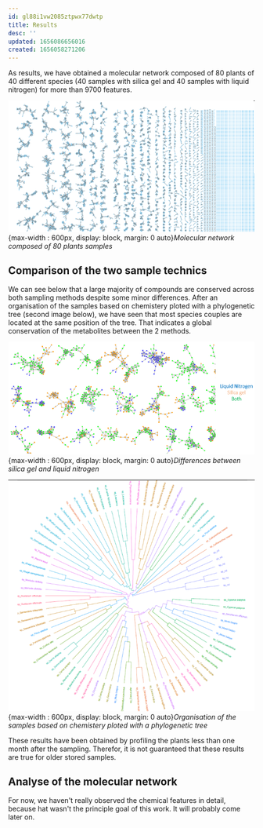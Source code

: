 ```yaml
---
id: gl88i1vw2085ztpwx77dwtp
title: Results
desc: ''
updated: 1656086656016
created: 1656058271206
---
```


As results, we have obtained a molecular network composed of 80 plants of 40 different species (40 samples with silica gel and 40 samples with liquid nitrogen) for more than 9700 features.

![molecular network](assets/images/molecular_network.png){max-width : 600px, display: block, margin: 0 auto}*Molecular network composed of 80 plants samples*

## Comparison of the two sample technics

We can see below that a large majority of compounds are conserved across both sampling methods despite some minor differences. After an organisation of the samples based on chemistery ploted with a phylogenetic tree (second image below), we have seen that most species couples are located at the same position of the tree. That indicates a global conservation of the metabolites between the 2 methods.

![molecular comparison](assets/images/molecular_comparison.png){max-width : 600px, display: block, margin: 0 auto}*Differences between silica gel and liquid nitrogen*

![phylogenetic tree](assets/images/phylogenetic_tree.png){max-width : 600px, display: block, margin: 0 auto}*Organisation of the samples based on chemistery ploted with a phylogenetic tree*

These results have been obtained by profiling the plants less than one month after the sampling. Therefor, it is not guaranteed that these results are true for older stored samples.

## Analyse of the molecular network

For now, we haven't really observed the chemical features in detail, because hat wasn't the principle goal of this work. It will probably come later on.